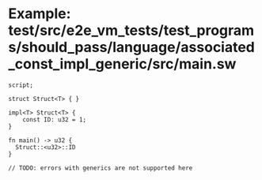 # Example: test/src/e2e_vm_tests/test_programs/should_pass/language/associated_const_impl_generic/src/main.sw

```sway
script;

struct Struct<T> { }

impl<T> Struct<T> {
    const ID: u32 = 1;
}

fn main() -> u32 {
  Struct::<u32>::ID
}

// TODO: errors with generics are not supported here
```
